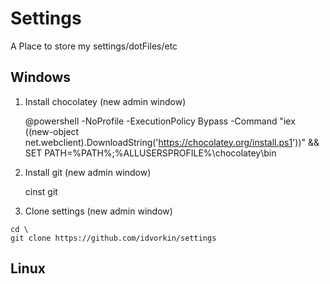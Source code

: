 # Settings
A Place to store my settings/dotFiles/etc

## Windows

1) Install chocolatey (new admin window)

    @powershell -NoProfile -ExecutionPolicy Bypass -Command "iex ((new-object net.webclient).DownloadString('https://chocolatey.org/install.ps1'))" && SET PATH=%PATH%;%ALLUSERSPROFILE%\chocolatey\bin

2) Install git (new admin window)

    cinst git

  3) Clone settings (new admin window)

    cd \
    git clone https://github.com/idvorkin/settings


## Linux
